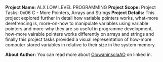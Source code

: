 __Project Name:__ ALX LOW LEVEL PROGRAMMING
__Project Scope:__ Project Tasks: 0x06 C - More Pointers, Arrays and Strings
__Project Details:__ This project explored further in detail how variable pointers works, what-more derefrencing is, more-on-how to manipulate variables using variable pointers and more-why they are so useful in programme development, how-more vairable pointers works differently on arrays and strings and finally this project tasks provided a visual representation of how-more computer stored variables in relative to their size in the system memory.

__About Author:__ You can read more about [OluwaninsolaAO](https://www.linkedin.com/in/oluwaninsolaao) on linked in.
